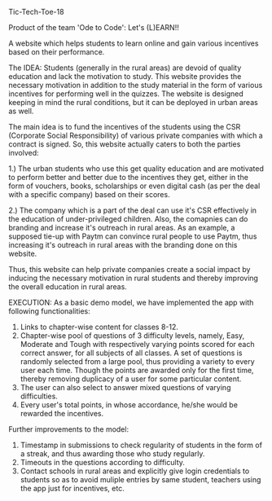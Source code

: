 Tic-Tech-Toe-18

Product of the team 'Ode to Code': Let's (L)EARN!!

A website which helps students to learn online and gain various incentives based on their performance.

The IDEA:
Students (generally in the rural areas) are devoid of quality education and lack the motivation to study. This website provides the necessary motivation in addition to the study material in the form of various incentives for performing well in the quizzes. The website is designed keeping in mind the rural conditions, but it can be deployed in urban areas as well. 

The main idea is to fund the incentives of the students using the CSR (Corporate Social Responsibility) of various private companies with which a contract is signed. So, this website actually caters to both the parties involved:

1.) The urban students who use this get quality education and are motivated to perform better and better due to the incentives they get, either in the form of vouchers, books, scholarships or even digital cash (as per the deal with a specific company) based on their scores.

2.) The company which is a part of the deal can use it's CSR effectively in the education of under-privileged children. Also, the comapnies can do branding and increase it's outreach in rural areas. As an example, a supposed tie-up with Paytm can convince rural people to use Paytm, thus increasing it's outreach in rural areas with the branding done on this website.

Thus, this website can help private companies create a social impact by inducing the necessary motivation in rural students and thereby improving the overall education in rural areas.


EXECUTION:
As a basic demo model, we have implemented the app with following functionalities:
1) Links to chapter-wise content for classes 8-12.
2) Chapter-wise pool of questions of 3 difficulty levels, namely, Easy, Moderate and Tough with respectively varying points scored for      each correct answer, for all subjects of all classes. A set of questions is randomly selected from a large pool, thus providing a        variety to every user each time. Though the points are awarded only for the first time, thereby removing duplicacy of a user for some    particular content.
3) The user can also select to answer mixed questions of varying difficulties.
4) Every user's total points, in whose accordance, he/she would be rewarded the incentives.
 
 Further improvements to the model:
 1) Timestamp in submissions to check regularity of students in the form of a streak, and thus awarding those who study regularly.
 2) Timeouts in the questions according to difficulty.
 3) Contact schools in rural areas and explicitly give login credentials to students so as to avoid muliple entries by same student,         teachers using the app just for incentives, etc.
